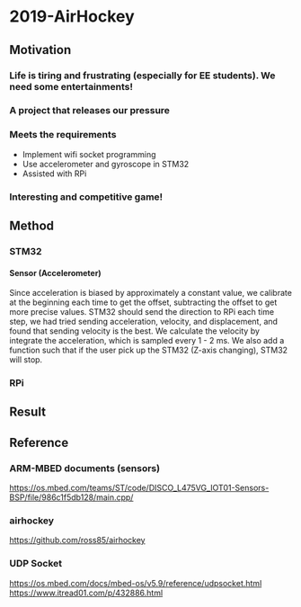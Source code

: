 # 2019-AirHockey
## Motivation
### Life is tiring and frustrating (especially for EE students). We need some entertainments!
### A project that releases our pressure
### Meets the requirements
* Implement wifi socket programming
* Use accelerometer and gyroscope in STM32
* Assisted with RPi
### Interesting and competitive game!

## Method
### STM32
#### Sensor (Accelerometer)
Since acceleration is biased by approximately a constant value, we calibrate at the beginning each time to get the offset,  subtracting the offset to get more precise values. STM32 should send the direction to RPi each time step, we had tried sending acceleration, velocity, and displacement, and found that sending velocity is the best. We calculate the velocity by integrate the acceleration, which is sampled every 1 - 2 ms. We also add a function such that if the user pick up the STM32 (Z-axis changing), STM32 will stop.
#### 


### RPi


## Result


## Reference
### ARM-MBED documents (sensors)
https://os.mbed.com/teams/ST/code/DISCO_L475VG_IOT01-Sensors-BSP/file/986c1f5db128/main.cpp/
### airhockey
https://github.com/ross85/airhockey
### UDP Socket
https://os.mbed.com/docs/mbed-os/v5.9/reference/udpsocket.html  
https://www.itread01.com/p/432886.html
